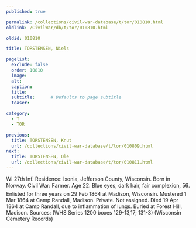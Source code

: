 ```yaml
---
published: true

permalink: /collections/civil-war-database/t/tor/010810.html
oldlink: /CivilWar/db/t/tor/010810.html

oldid: 010810

title: TORSTENSEN, Niels

pagelist:
  exclude: false
  order: 10810
  image: 
  alt:
  caption:
  title:
  subtitle:      # Defaults to page subtitle
  teaser:

category: 
  - T 
  - TOR

previous:
  title: TORSTENSEN, Knut
  url: /collections/civil-war-database/t/tor/010809.html  
next:
  title: TORSTENSEN, Ole
  url: /collections/civil-war-database/t/tor/010811.html   
---
```

WI 27th Inf. Residence: Ixonia, Jefferson County, Wisconsin. Born in Norway. Civil War: Farmer. Age 22. Blue eyes, dark hair, fair complexion, 5&#146;6&#148;. Enlisted for three years on 29 Feb 1864 at Madison, Wisconsin. Mustered 1 Mar 1864 at Camp Randall, Madison. Private. Not assigned. Died 19 Apr 1864 at Camp Randall, due to inflammation of lungs. Buried at Forest Hill, Madison. Sources: (WHS Series 1200 boxes 129-13,17; 131-3) (Wisconsin Cemetery Records)